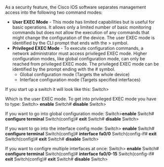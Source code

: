As a security feature, the Cisco IOS software separates management access into the following two command modes:

-   **User EXEC Mode** - This mode has limited capabilities but is useful for basic operations. It allows only a limited number of basic monitoring commands but does not allow the execution of any commands that might change the configuration of the device. The user EXEC mode is identified by the CLI prompt that ends with the > symbol.
-   **Privileged EXEC Mode** - To execute configuration commands, a network administrator must access privileged EXEC mode. Higher configuration modes, like global configuration mode, can only be reached from privileged EXEC mode. The privileged EXEC mode can be identified by the prompt ending with the # symbol.
    - Global configuration mode (Targets the whole device)
    - Interface configuration mode (Targets specified interfaces)


If you start up a switch it will look like this:
Switch>

Which is the user EXEC mode. To get into privileged EXEC mode you have to type:
Switch> **enable**
Switch# **disable**
Switch>

If you want to go into global configuration mode:
Switch>**enable**
Switch# **configure terminal**
Switch(config)# **exit**
Switch# **disable**
Switch>

If you want to go into the interface config mode:
Switch> **enable**
Switch# **configure terminal**
Switch(config)# **interface fa0/0**
Switch(config-if# **exit**
Switch(config)# **exit**
Switch# **disable**
Switch>

If you want to configre multiple interfaces at once:
Switch> **enable**
Switch# **configure terminal**
Switch(config)# **interface fa0/0-15**
Switch(config-if# **exit**
Switch(config)# **exit**
Switch# **disable**
Switch>
